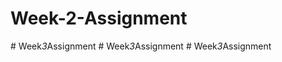 # Week-2-Assignment
#   W e e k _ 3 _ A s s i g n m e n t  
 #   W e e k _ 3 _ A s s i g n m e n t  
 #   W e e k _ 3 _ A s s i g n m e n t  
 
